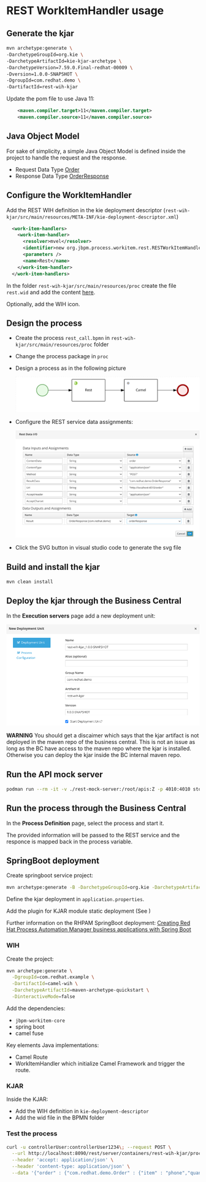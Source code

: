 # REST WorkItemHandler usage

## Generate the kjar

```sh
mvn archetype:generate \
-DarchetypeGroupId=org.kie \
-DarchetypeArtifactId=kie-kjar-archetype \
-DarchetypeVersion=7.59.0.Final-redhat-00009 \
-Dversion=1.0.0-SNAPSHOT \
-DgroupId=com.redhat.demo \
-DartifactId=rest-wih-kjar
```

Update the pom file to use Java 11:

```xml
    <maven.compiler.target>11</maven.compiler.target>
    <maven.compiler.source>11</maven.compiler.source>
```

## Java Object Model

For sake of simplicity, a simple Java Object Model is defined inside the project to handle the request and the response.

- Request Data Type [Order](rest-wih-kjar/src/main/java/com/redhat/demo/Order.java)
- Response Data Type [OrderResponse](rest-wih-kjar/src/main/java/com/redhat/demo/OrderResponse.java)

## Configure the WorkItemHandler

Add the REST WIH definition in the kie deployment descriptor (`rest-wih-kjar/src/main/resources/META-INF/kie-deployment-descriptor.xml`)

```xml
  <work-item-handlers>
    <work-item-handler>
      <resolver>mvel</resolver>
      <identifier>new org.jbpm.process.workitem.rest.RESTWorkItemHandler(classLoader)</identifier>
      <parameters />
      <name>Rest</name>
    </work-item-handler>
  </work-item-handlers>
```

In the folder `rest-wih-kjar/src/main/resources/proc` create the file `rest.wid` and add the content [here](rest-wih-kjar/src/main/resources/proc/rest.wid).

Optionally, add the WIH icon.

## Design the process

- Create the process `rest_call.bpmn` in `rest-wih-kjar/src/main/resources/proc` folder

- Change the process package in `proc`

- Design a process as in the following picture

  ![rest proc](rest-wih-kjar/src/main/resources/proc/rest_call-svg.svg)

- Configure the REST service data assignments:

  ![data assignments](docs/data-assignments.png)

- Click the SVG button in visual studio code to generate the svg file

## Build and install the kjar

```sh
mvn clean install
```

## Deploy the kjar through the Business Central

In the **Execution servers** page add a new deployment unit:

![deployment form](docs/deploy-bc.png)

**WARNING** You should get a discaimer which says that the kjar artifact is not deployed in the maven repo of the business central. This is not an issue as long as the BC have access to the maven repo where the kjar is installed. Otherwise you can deploy the kjar inside the BC internal maven repo.

## Run the API mock server

```sh
podman run --rm -it -v ./rest-mock-server:/root/apis:Z -p 4010:4010 stoplight/prism  mock -h 0.0.0.0 /root/apis/order-api.yaml
```

## Run the process through the Business Central

In the **Process Definition** page, select the process and start it.

The provided information will be passed to the REST service and the responce is mapped back in the process variable.

## SpringBoot deployment

Create springboot service project:

```sh
mvn archetype:generate -B -DarchetypeGroupId=org.kie -DarchetypeArtifactId=kie-service-spring-boot-archetype -DarchetypeVersion=7.59.0.Final-redhat-00009 -DgroupId=com.redhat.demo -DartifactId=rest-wih-service -Dversion=1.0-SNAPSHOT -Dpackage=com.redhat.demo.service -DappType=bpm
```

Define the kjar deployment in `application.properties`.

Add the plugin for KJAR module static deployment (See [](rest-wih-service/pom.xml))

Further information on the RHPAM SpringBoot deployment:
[Creating Red Hat Process Automation Manager business applications with Spring Boot](https://access.redhat.com/documentation/en-us/red_hat_process_automation_manager/7.12/html-single/integrating_red_hat_process_automation_manager_with_other_products_and_components/index#assembly-springboot-business-apps)

### WIH

Create the project:

```sh
mvn archetype:generate \
  -DgroupId=com.redhat.example \
  -DartifactId=camel-wih \
  -DarchetypeArtifactId=maven-archetype-quickstart \
  -DinteractiveMode=false
```

Add the dependencies:

- `jbpm-workitem-core`
- spring boot
- camel fuse

Key elements Java implementations:

- Camel Route
- WorkItemHandler which initialize Camel Framework and trigger the route.

### KJAR

Inside the KJAR:

- Add the WIH definition in `kie-deployment-descriptor`
- Add the wid file in the BPMN folder

### Test the process

```sh
curl -u controllerUser:controllerUser1234\; --request POST \
  --url http://localhost:8090/rest/server/containers/rest-wih-kjar/processes/rest_call/instances \
  --header 'accept: application/json' \
  --header 'content-type: application/json' \
  --data '{"order" : {"com.redhat.demo.Order" : {"item" : "phone","quantity" : 4,"price" : 120.0}}}'
```
